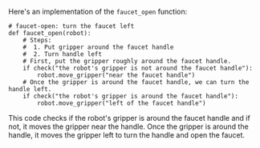 Here's an implementation of the `faucet_open` function:

```
# faucet-open: turn the faucet left
def faucet_open(robot):
    # Steps:
    #  1. Put gripper around the faucet handle
    #  2. Turn handle left
    # First, put the gripper roughly around the faucet handle.
    if check("the robot's gripper is not around the faucet handle"):
        robot.move_gripper("near the faucet handle")
    # Once the gripper is around the faucet handle, we can turn the handle left.
    if check("the robot's gripper is around the faucet handle"):
        robot.move_gripper("left of the faucet handle")
```

This code checks if the robot's gripper is around the faucet handle and if not, it moves the gripper near the handle. Once the gripper is around the handle, it moves the gripper left to turn the handle and open the faucet.